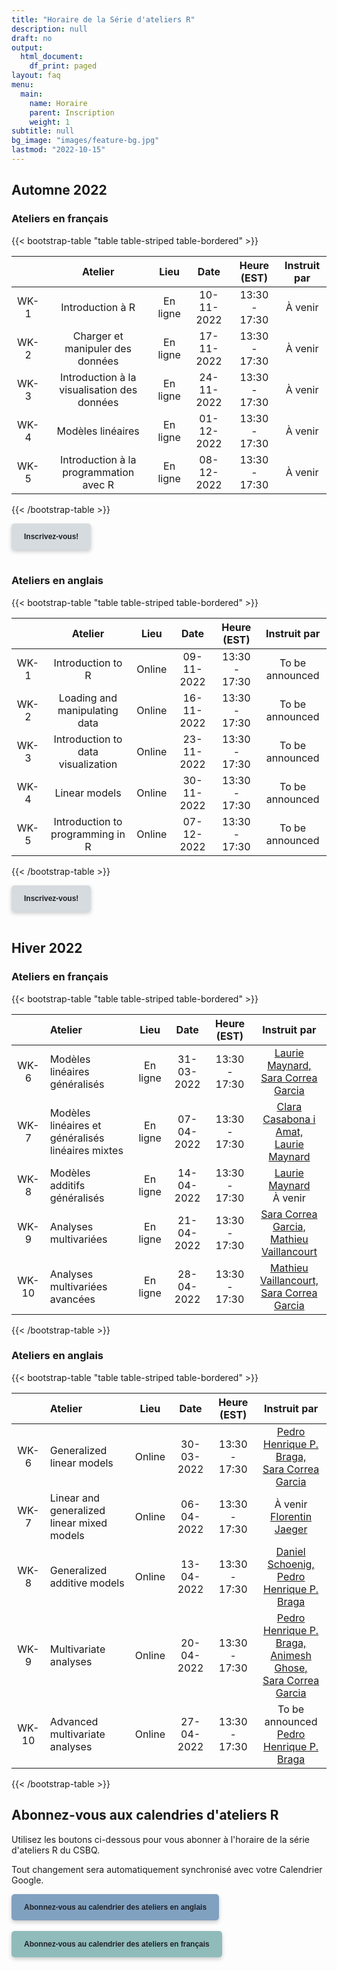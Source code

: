 ```yaml
---
title: "Horaire de la Série d'ateliers R"
description: null
draft: no
output:
  html_document:
    df_print: paged
layout: faq
menu:
  main:
    name: Horaire
    parent: Inscription
    weight: 1
subtitle: null
bg_image: "images/feature-bg.jpg"
lastmod: "2022-10-15"
---
```


## Automne 2022

### Ateliers en français

{{< bootstrap-table "table table-striped table-bordered" >}}

|      | Atelier                                     | Lieu     | Date       | Heure (EST)   | Instruit par |
|:----:|:-------------------------------------------:|:--------:|:----------:|:-------------:|:------------:|
| WK-1 | Introduction à R                            | En ligne | 10-11-2022 | 13:30 - 17:30 | À venir |
| WK-2 | Charger et manipuler des données            | En ligne | 17-11-2022 | 13:30 - 17:30 | À venir |
| WK-3 | Introduction à la visualisation des données | En ligne | 24-11-2022 | 13:30 - 17:30 | À venir |
| WK-4 | Modèles linéaires                           | En ligne | 01-12-2022 | 13:30 - 17:30 | À venir |
| WK-5 | Introduction à la programmation avec R      | En ligne | 08-12-2022 | 13:30 - 17:30 | À venir |

{{< /bootstrap-table >}}

<div class="default">
     <a href="/fr/registration" class="cta btn-yellow" style="background-color: #D6DBDF; font-size: 12px; font-family: Helvetica, Arial, sans-serif; font-weight:bold; text-decoration: none; padding: 14px 20px; color: #1D2025; border-radius: 5px; display:inline-block; mso-padding-alt:0; box-shadow:0 3px 6px rgba(0,0,0,.2);"><!--[if mso]><i style="letter-spacing: 25px;mso-font-width:-100%;mso-text-raise:30pt"> </i><![endif]--><span style="mso-text-raise:15pt;">Inscrivez-vous!</span><!--[if mso]><i style="letter-spacing: 25px;mso-font-width:-100%"> </i><![endif]--></a>
</div>
<br>

### Ateliers en anglais

{{< bootstrap-table "table table-striped table-bordered" >}}

|      | Atelier                            | Lieu   | Date       | Heure (EST)   | Instruit par |
|:----:|:----------------------------------:|:------:|:----------:|:-------------:|:------------:|
| WK-1 | Introduction to R                  | Online | 09-11-2022 | 13:30 - 17:30 | To be announced |
| WK-2 | Loading and manipulating data      | Online | 16-11-2022 | 13:30 - 17:30 | To be announced |
| WK-3 | Introduction to data visualization | Online | 23-11-2022 | 13:30 - 17:30 | To be announced |
| WK-4 | Linear models                      | Online | 30-11-2022 | 13:30 - 17:30 | To be announced |
| WK-5 | Introduction to programming in R   | Online | 07-12-2022 | 13:30 - 17:30 | To be announced |

{{< /bootstrap-table >}}

<div class="default">
     <a href="/fr/registration" class="cta btn-yellow" style="background-color: #D6DBDF; font-size: 12px; font-family: Helvetica, Arial, sans-serif; font-weight:bold; text-decoration: none; padding: 14px 20px; color: #1D2025; border-radius: 5px; display:inline-block; mso-padding-alt:0; box-shadow:0 3px 6px rgba(0,0,0,.2);"><!--[if mso]><i style="letter-spacing: 25px;mso-font-width:-100%;mso-text-raise:30pt"> </i><![endif]--><span style="mso-text-raise:15pt;">Inscrivez-vous!</span><!--[if mso]><i style="letter-spacing: 25px;mso-font-width:-100%"> </i><![endif]--></a>
</div>
<br>


## Hiver 2022

### Ateliers en français

{{< bootstrap-table "table table-striped table-bordered" >}}

|       | Atelier                                           |   Lieu   |    Date    |  Heure (EST)  | Instruit par |
| :---: | :------------------------------------------------ | :------: | :--------: | :-----------: | :----------: |
| WK-6  | Modèles linéaires généralisés                     | En ligne | 31-03-2022 | 13:30 - 17:30 |   [Laurie Maynard, <br> Sara Correa Garcia](mailto:elm7008@umoncton.ca,sara.garcia@inrs.ca)   |
| WK-7  | Modèles linéaires et généralisés linéaires mixtes | En ligne | 07-04-2022 | 13:30 - 17:30 |   [Clara Casabona i Amat, <br> Laurie Maynard](mailto:Clara.Casabona.I.Amat@USherbrooke.ca,elm7008@umoncton.ca)    |
| WK-8  | Modèles additifs généralisés                      | En ligne | 14-04-2022 | 13:30 - 17:30 |   [Laurie Maynard](mailto:elm7008@umoncton.ca) <br> À venir    |
| WK-9  | Analyses multivariées                             | En ligne | 21-04-2022 | 13:30 - 17:30 |   [Sara Correa Garcia, <br>	Mathieu Vaillancourt](mailto:sara.garcia@inrs.ca,mathieu.vaillancourt.2@ulaval.ca)    |
| WK-10 | Analyses multivariées avancées                    | En ligne | 28-04-2022 | 13:30 - 17:30 |   [Mathieu Vaillancourt, <br> Sara Correa Garcia	](mailto:mathieu.vaillancourt.2@ulaval.ca,sara.garcia@inrs.ca)    |

{{< /bootstrap-table >}}

### Ateliers en anglais

{{< bootstrap-table "table table-striped table-bordered" >}}

|       | Atelier                                    |  Lieu  |    Date    |  Heure (EST)  | Instruit par |
| :---: | :----------------------------------------- | :----: | :--------: | :-----------: | :----------: |
| WK-6  | Generalized linear models                  | Online | 30-03-2022 | 13:30 - 17:30 |   [Pedro Henrique P. Braga, <br> Sara Correa Garcia](mailto:ph.pereirabraga@gmail.com,sara.garcia@inrs.ca)    |
| WK-7  | Linear and generalized linear mixed models | Online | 06-04-2022 | 13:30 - 17:30 |   À venir <br> [Florentin Jaeger](mailto:jaeger.florentin_clemens@courrier.uqam.ca)   |
| WK-8  | Generalized additive models                | Online | 13-04-2022 | 13:30 - 17:30 |   [Daniel Schoenig, <br> Pedro Henrique P. Braga](mailto:schonig.daniel@courrier.uqam.ca,ph.pereirabraga@gmail.com)    |
| WK-9  | Multivariate analyses                      | Online | 20-04-2022 | 13:30 - 17:30 |   [Pedro Henrique P. Braga, <br> Animesh Ghose, <br> Sara Correa Garcia ](mailto:ph.pereirabraga@gmail.com,animesh.ghose@mail.mcgill.ca,sara.garcia@inrs.ca)    |
| WK-10 | Advanced multivariate analyses             | Online | 27-04-2022 | 13:30 - 17:30 |   To be announced <br> [Pedro Henrique P. Braga](mailto:ph.pereirabraga@gmail.com)    |

{{< /bootstrap-table >}}


## Abonnez-vous aux calendries d'ateliers R

Utilisez les boutons ci-dessous pour vous abonner à l'horaire de la série d'ateliers R du CSBQ. 

Tout changement sera automatiquement synchronisé avec votre Calendrier Google.


<div class="default">
     <a href="https://calendar.google.com/calendar/u/4?cid=NXFkbDJzOHQyamV0MWt0b29oaWkzdHBhdG9AZ3JvdXAuY2FsZW5kYXIuZ29vZ2xlLmNvbQ" class="cta btn-yellow" style="background-color: #81A1C1; font-size: 12px; font-family: Helvetica, Arial, sans-serif; font-weight:bold; text-decoration: none; padding: 14px 20px; color: #1D2025; border-radius: 5px; display:inline-block; mso-padding-alt:0; box-shadow:0 3px 6px rgba(0,0,0,.2);"><!--[if mso]><i style="letter-spacing: 25px;mso-font-width:-100%;mso-text-raise:30pt"> </i><![endif]--><span style="mso-text-raise:15pt;">Abonnez-vous au calendrier des ateliers en anglais</span><!--[if mso]><i style="letter-spacing: 25px;mso-font-width:-100%"> </i><![endif]--></a>
</div>
<br>
<div class="default">
     <a href="https://calendar.google.com/calendar/u/4?cid=Y2djaHBpMGRnMzFoNjc5bXQ0dGtycDM2MzhAZ3JvdXAuY2FsZW5kYXIuZ29vZ2xlLmNvbQ" class="cta btn-yellow" style="background-color: #8FBCBB; font-size: 12px; font-family: Helvetica, Arial, sans-serif; font-weight:bold; text-decoration: none; padding: 14px 20px; color: #1D2025; border-radius: 5px; display:inline-block; mso-padding-alt:0; box-shadow:0 3px 6px rgba(0,0,0,.2);"><!--[if mso]><i style="letter-spacing: 25px;mso-font-width:-100%;mso-text-raise:30pt"> </i><![endif]--><span style="mso-text-raise:15pt;">Abonnez-vous au calendrier des ateliers en français</span><!--[if mso]><i style="letter-spacing: 25px;mso-font-width:-100%"> </i><![endif]--></a>